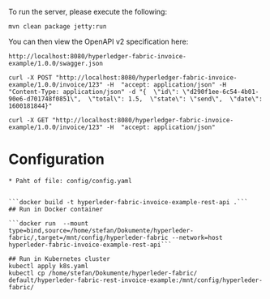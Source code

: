 To run the server, please execute the following:

```
mvn clean package jetty:run
```

You can then view the OpenAPI v2 specification here:

```
http://localhost:8080/hyperledger-fabric-invoice-example/1.0.0/swagger.json
```

```
curl -X POST "http://localhost:8080/hyperledger-fabric-invoice-example/1.0.0/invoice/123" -H  "accept: application/json" -H  "Content-Type: application/json" -d "{  \"id\": \"d290f1ee-6c54-4b01-90e6-d701748f0851\",  \"total\": 1.5,  \"state\": \"send\",  \"date\": 1600181844}"
```

```
curl -X GET "http://localhost:8080/hyperledger-fabric-invoice-example/1.0.0/invoice/123" -H  "accept: application/json"
```

# Configuration
	* Paht of file: config/config.yaml
	

	```docker build -t hyperleder-fabric-invoice-example-rest-api .```
	## Run in Docker container
	
	```docker run  --mount type=bind,source=/home/stefan/Dokumente/hyperleder-fabric/,target=/mnt/config/hyperleder-fabric --network=host hyperleder-fabric-invoice-example-rest-api```
	
	## Run in Kubernetes cluster
	kubectl apply k8s.yaml
	kubectl cp /home/stefan/Dokumente/hyperleder-fabric/ default/hyperleder-fabric-rest-invoice-example:/mnt/config/hyperleder-fabric/